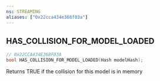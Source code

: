 ```yaml
---
ns: STREAMING
aliases: ["0x22cca434e368f03a"]
---
```

## HAS_COLLISION_FOR_MODEL_LOADED

```c
// 0x22CCA434E368F03A
bool HAS_COLLISION_FOR_MODEL_LOADED(Hash modelHash);
```

Returns TRUE if the collision for this model is in memory

